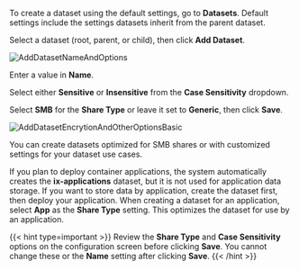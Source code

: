 &NewLine;

To create a dataset using the default settings, go to **Datasets**. 
Default settings include the settings datasets inherit from the parent dataset.

Select a dataset (root, parent, or child), then click **Add Dataset**.

![AddDatasetNameAndOptions](/images/SCALE/22.12/AddDatasetNameAndOptions.png "Add Dataset Name and Options")

Enter a value in **Name**.

Select either **Sensitive** or **Insensitive** from the **Case Sensitivity** dropdown.

Select **SMB** for the **Share Type** or leave it set to **Generic**, then click **Save**.

![AddDatasetEncrytionAndOtherOptionsBasic](/images/SCALE/22.12/AddDatasetEncrytionAndOtherOptionsBasic.png "Add Encryption and Other Options")

You can create datasets optimized for SMB shares or with customized settings for your dataset use cases.

If you plan to deploy container applications, the system automatically creates the **ix-applications** dataset, but it is not used for application data storage. 
If you want to store data by application, create the dataset first, then deploy your application. 
When creating a dataset for an application, select **App** as the **Share Type** setting. This optimizes the dataset for use by an application.

{{< hint type=important >}}
Review the **Share Type** and **Case Sensitivity** options on the configuration screen before clicking **Save**.
You cannot change these or the **Name** setting after clicking **Save**.
{{< /hint >}}
